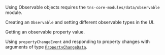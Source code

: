 Using Observable objects requires the `tns-core-modules/data/observable` module.
<snippet id='observable-basics-imports'/>

Creating an `Observable` and setting different observable types in the UI.
<snippet id='observable-basics-set'/>
<snippet id='observable-basics-set-xml'/>

Getting an observable property value.
<snippet id='observable-basics-get'/>

Using `propertyChangeEvent` and responding to property changes with arguments of type [`PropertyChangeData`](https://docs.nativescript.org/api-reference/interfaces/_data_observable_.propertychangedata).
<snippet id='property-change-event'/>
